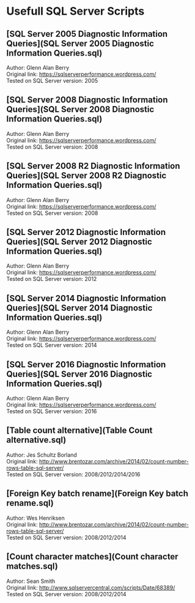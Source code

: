 # Usefull SQL Server Scripts

## [SQL Server 2005 Diagnostic Information Queries](SQL Server 2005 Diagnostic Information Queries.sql)
Author: Glenn Alan Berry<br/>
Original link: https://sqlserverperformance.wordpress.com/<br/>
Tested on SQL Server version: 2005


## [SQL Server 2008 Diagnostic Information Queries](SQL Server 2008 Diagnostic Information Queries.sql)
Author: Glenn Alan Berry<br/>
Original link: https://sqlserverperformance.wordpress.com/<br/>
Tested on SQL Server version: 2008


## [SQL Server 2008 R2 Diagnostic Information Queries](SQL Server 2008 R2 Diagnostic Information Queries.sql)
Author: Glenn Alan Berry<br/>
Original link: https://sqlserverperformance.wordpress.com/<br/>
Tested on SQL Server version: 2008


## [SQL Server 2012 Diagnostic Information Queries](SQL Server 2012 Diagnostic Information Queries.sql)
Author: Glenn Alan Berry<br/>
Original link: https://sqlserverperformance.wordpress.com/<br/>
Tested on SQL Server version: 2012


## [SQL Server 2014 Diagnostic Information Queries](SQL Server 2014 Diagnostic Information Queries.sql)
Author: Glenn Alan Berry<br/>
Original link: https://sqlserverperformance.wordpress.com/<br/>
Tested on SQL Server version: 2014


## [SQL Server 2016 Diagnostic Information Queries](SQL Server 2016 Diagnostic Information Queries.sql)
Author: Glenn Alan Berry<br/>
Original link: https://sqlserverperformance.wordpress.com/<br/>
Tested on SQL Server version: 2016


## [Table count alternative](Table Count alternative.sql)
Author: Jes Schultz Borland<br/>
Original link: http://www.brentozar.com/archive/2014/02/count-number-rows-table-sql-server/<br/>
Tested on SQL Server version: 2008/2012/2014/2016


## [Foreign Key batch rename](Foreign Key batch rename.sql)
Author: Wes Henriksen<br/>
Original link: http://www.brentozar.com/archive/2014/02/count-number-rows-table-sql-server/<br/>
Tested on SQL Server version: 2008/2012/2014


## [Count character matches](Count character matches.sql)
Author: Sean Smith<br/>
Original link: http://www.sqlservercentral.com/scripts/Date/68389/<br/>
Tested on SQL Server version: 2008/2012/2014
